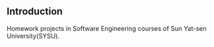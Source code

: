 ## Introduction

Homework projects in Software Engineering courses of Sun Yat-sen University(SYSU).

